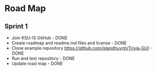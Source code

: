 # Road Map

## Sprint 1
- Join KSU-IS GitHub - DONE
- Create roadmap and readme.md files and license - DONE
- Clone example repository https://github.com/islandhuynh/Trivia-GUI - DONE
- Run and test repository - DONE
- Update road map - DONE